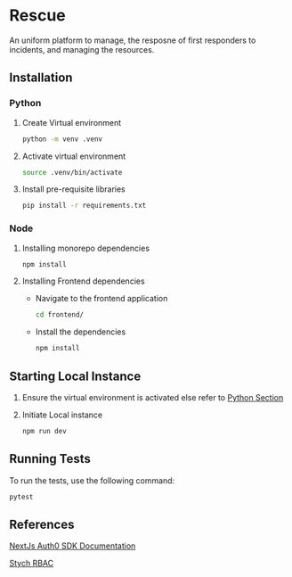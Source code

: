 # Rescue

An uniform platform to manage, the resposne of first responders to incidents, and managing the resources.

## Installation

### Python

1. Create Virtual environment

    ``` bash 
    python -m venv .venv
    ```

2. Activate virtual environment

    ```bash
    source .venv/bin/activate
    ```

3. Install pre-requisite libraries
    ```bash
    pip install -r requirements.txt
    ```

### Node

1. Installing monorepo dependencies
    ```bash
    npm install
    ```

2. Installing Frontend dependencies
    * Navigate to the frontend application

        ```bash
        cd frontend/
        ```
    
    * Install the dependencies
        ```bash
        npm install
        ```

## Starting Local Instance

1. Ensure the virtual environment is activated else refer to [Python Section](#python)

2. Initiate Local instance
    ```bash
    npm run dev
    ```

## Running Tests

To run the tests, use the following command:

```bash
pytest
```

## References

[NextJs Auth0 SDK Documentation](https://github.com/auth0/nextjs-auth0/blob/main/EXAMPLES.md)

[Stych RBAC](https://stytch.com/docs/guides/authorization/rbac)